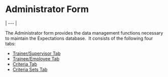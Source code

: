 # Administrator Form 
| --- |

The Administrator form provides the data management functions necessary to 
maintain the Expectations database.&nbsp; It consists of the following four tabs:

- [Trainer/Supervisor Tab](<7dgw.md>)
- [Trainee/Employee Tab](<7g6o.md>)
- [Criteria Tab](<7g8g.md>)
- [Criteria Sets Tab](<7ga8.md>)